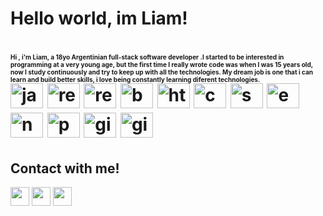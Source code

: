 <h1>Hello world, im Liam!<h1>
    <font size="1">Hi , i'm Liam, a 18yo Argentinian full-stack software developer .I started to be interested in programming at a very young age, but the first time I really wrote code was when I was 15 years old, now I study continuously and try to keep up with all the technologies. My dream job is one that i can learn and build better skills, i love being constantly learning diferent technologies.</font>
<div align="left">
    <img src="https://cdn.jsdelivr.net/gh/devicons/devicon/icons/javascript/javascript-original.svg" height="40" width="52" alt="javascript logo"  />
    <img src="https://cdn.jsdelivr.net/gh/devicons/devicon/icons/react/react-original.svg" height="40" width="52" alt="react logo"  />
    <img src="https://cdn.jsdelivr.net/gh/devicons/devicon/icons/redux/redux-original.svg" height="40" width="52" alt="redux logo"  />
    <img src="https://cdn.jsdelivr.net/gh/devicons/devicon/icons/bootstrap/bootstrap-original.svg" height="40" width="52" alt="bootstrap logo"  />
    <img src="https://cdn.jsdelivr.net/gh/devicons/devicon/icons/html5/html5-original.svg" height="40" width="52" alt="html5 logo"  />
    <img src="https://cdn.jsdelivr.net/gh/devicons/devicon/icons/css3/css3-original.svg" height="40" width="52" alt="css3 logo"  />
    <img src="https://cdn.jsdelivr.net/gh/devicons/devicon/icons/sequelize/sequelize-original.svg" height="40" width="52" alt="sequelize logo"  />
    <img src="https://cdn.jsdelivr.net/gh/devicons/devicon/icons/express/express-original.svg" height="40" width="52" alt="express logo"  /> 
    <img src="https://cdn.jsdelivr.net/gh/devicons/devicon/icons/nodejs/nodejs-original.svg" height="40" width="52" alt="nodejs logo"  />
    <img src="https://cdn.jsdelivr.net/gh/devicons/devicon/icons/postgresql/postgresql-original.svg" height="40" width="52" alt="postgresql logo"  />
    <img src="https://git-scm.com/images/logos/downloads/Git-Logo-2Color.svg" height="40" width="52" alt="git logo"  />
    <img src="https://www.svgrepo.com/show/35001/github.svg" height="40" width="52" alt="github logo"  />
</div>

<h2>Contact with me!</h2>
<div>
    <a href="https://wa.me/5491137676146"><img src="https://upload.wikimedia.org/wikipedia/commons/thumb/7/75/Whatsapp_logo_svg.png/600px-Whatsapp_logo_svg.png"             height="30" width="30" margin="7.5"></img></a>
    <a href="https://mail.google.com/mail/u/0/#inbox?compose=GTvVlcSHwQhRxtmPKCMsSNRQhzNkMMhCZDrMCtvCxSDsMxhgHjgckNXRDQXppVKLxLLWHBxxJGwXq"><img                             src="https://cdn.worldvectorlogo.com/logos/gmail-icon-3.svg" height="30" width="30" margin="7.5"></img></a>
    <a href="https://www.linkedin.com/in/liam-perez-lupia-33a189257/"><img src="https://cdn-icons-png.flaticon.com/512/174/174857.png" height="30" width="30"                 margin="7.5"></img></a>
</div>

